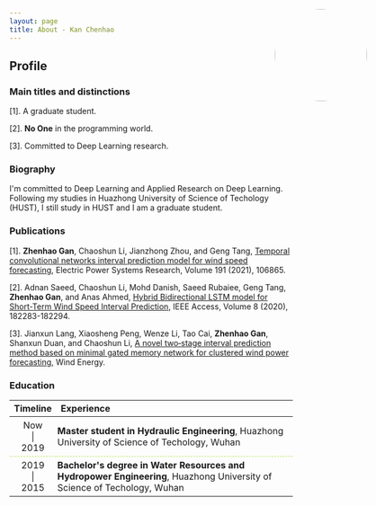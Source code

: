 ```yaml
---
layout: page
title: About - Kan Chenhao
---
```


<style>
  @media screen and (min-width: 600px){
    article{
      border: 1px solid #303030;
      border-radius: 0.2em;
      box-shadow: 0 1px 2px 0 #000, 0 2px 5px 0 #000;
      background: #202020;
      padding: 0.5em 1em;
      list-style: none;
      opacity:0.9;
    }
  }
  td{
    padding: 5px 2px;
    border-bottom: 1px dashed #b5e853;
  }
  #main_content{
    position: relative;
  }
  .avatar-img{
    height: 164px;
    width: 164px;
    position: absolute;
    top: 64px;
    right: 96px;
    border-radius: 50%
  }
</style>

## Profile

<a href="https://github.com/kanchenhao"><img class="avatar-img" src="https://avatars0.githubusercontent.com/u/18902105"></a>

### Main titles and distinctions

[1]. A graduate student.

[2]. **No One** in the programming world.

[3]. Committed to Deep Learning research.

### Biography

I'm committed to Deep Learning and Applied Research on Deep Learning. Following my studies in Huazhong University of Science of Techology (HUST), I still study in HUST and I am a graduate student.

### Publications

[1]. **Zhenhao Gan**, Chaoshun Li, Jianzhong Zhou, and Geng Tang, [Temporal convolutional networks interval prediction model for wind speed forecasting](https://doi.org/10.1016/j.epsr.2020.106865), Electric Power Systems Research, Volume 191 (2021), 106865.

[2]. Adnan Saeed, Chaoshun Li, Mohd Danish, Saeed Rubaiee, Geng Tang, **Zhenhao Gan**, and Anas Ahmed, [Hybrid Bidirectional LSTM model for Short-Term Wind Speed Interval Prediction](https://dx.doi.org/10.1109/ACCESS.2020.3027977), IEEE Access, Volume 8 (2020), 182283-182294.

[3]. Jianxun Lang, Xiaosheng Peng, Wenze Li, Tao Cai, **Zhenhao Gan**, Shanxun Duan, and Chaoshun Li, [A novel two‐stage interval prediction method based on minimal gated memory network for clustered wind power forecasting](https://dx.doi.org/10.1002/we.2582), Wind Energy.

### Education

|         Timeline         | Experience                                                                                                              |
| :----------------------: | :---------------------------------------------------------------------------------------------------------------------- |
| Now <br/> \| <br/> 2019  | **Master student in Hydraulic Engineering**, Huazhong University of Science of Techology, Wuhan                         |
| 2019 <br/> \| <br/> 2015 | **Bachelor's degree in Water Resources and Hydropower Engineering**, Huazhong University of Science of Techology, Wuhan |
